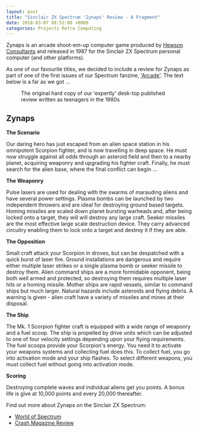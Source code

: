 ```yaml
---
layout: post
title: "Sinclair ZX Spectrum 'Zynaps' Review - A Fragment"
date: 2018-03-07 08:52:00 +0000
categories: Projects Retro Computing
---
```


<!-- wp:paragraph -->
<p>Zynaps is an arcade shoot-em-up computer game produced by <a href="http://www.hewsonconsultants.com/">Hewson Consultants</a> and released in 1987 for the Sinclair ZX Spectrum personal computer (and other platforms).</p>
<!-- /wp:paragraph -->

<!-- wp:paragraph -->
<p>As one of our favourite titles, we decided to include a review for Zynaps as part of one of the first issues of our Spectrum fanzine, <a href="https://www.circleseven.co.uk/arcade-a-sinclair-zx-spectrum-fanzine/" data-type="post" data-id="121">'Arcade'</a>. The text below is a far as we got ...</p>
<!-- /wp:paragraph -->

<!-- wp:image {"id":128,"sizeSlug":"medium","linkDestination":"media","style":{"border":{"radius":"6px"}}} -->
<figure class="wp-block-image size-medium has-custom-border"><a href="https://res.cloudinary.com/circleseven/image/upload/zynaps_original.jpg"><img src="https://res.cloudinary.com/circleseven/image/upload/zynaps_original-300x285.jpg" alt="" class="wp-image-128" style="border-radius:6px"/></a><figcaption class="wp-element-caption">The original hard copy of our 'expertly' desk-top published review written as teenagers in the 1980s</figcaption></figure>
<!-- /wp:image -->

<!-- wp:heading -->
<h2>Zynaps</h2>
<!-- /wp:heading -->

<!-- wp:paragraph -->
<p><strong>The Scenario</strong></p>
<!-- /wp:paragraph -->

<!-- wp:paragraph -->
<p>Our daring hero has just escaped from an alien space station in his omnipotent Scorpion fighter, and is now travelling in deep space. He must now struggle against all odds through an asteroid field and then to a nearby planet, acquiring weaponry and upgrading his fighter craft. Finally, he must search for the alien base, where the final conflict can begin ...</p>
<!-- /wp:paragraph -->

<!-- wp:paragraph -->
<p><strong>The Weaponry</strong></p>
<!-- /wp:paragraph -->

<!-- wp:paragraph -->
<p>Pulse lasers are used for dealing with the swarms of marauding aliens and have several power settings. Plasma bombs can be launched by two independent throwers and are ideal for destroying ground based targets. Homing missiles are scaled down planet bursting warheads and, after being locked onto a target, they will will destroy any large craft. Seeker missiles are the most effective large scale destruction device. They carry advanced circuitry enabling them to lock onto a target and destroy it if they are able.</p>
<!-- /wp:paragraph -->

<!-- wp:paragraph -->
<p><strong>The Opposition</strong></p>
<!-- /wp:paragraph -->

<!-- wp:paragraph -->
<p>Small craft attack your Scorpion in droves, but can be despatched with a quick burst of laser fire. Ground installations are dangerous and require either multiple laser strikes or a single plasma bomb or seeker missile to destroy them. Alien command ships are a more formidable opponent, being both well armed and protected, so destroying them requires multiple laser hits or a homing missile. Mother ships are rapid vessels, similar to command ships but much larger. Natural hazards include asteroids and flying debris. A warning is given - alien craft have a variety of missiles and mines at their disposal.</p>
<!-- /wp:paragraph -->

<!-- wp:paragraph -->
<p><strong>The Ship</strong></p>
<!-- /wp:paragraph -->

<!-- wp:paragraph -->
<p>The Mk. 1 Scorpion fighter craft is equipped with a wide range of weaponry and a fuel scoop. The ship is propelled by drive units which can be adjusted to one of four velocity settings depending upon your flying requirements. The fuel scoops provide your Scorpion's energy. You need it to activate your weapons systems and collecting fuel does this. To collect fuel, you go into activation mode and your ship flashes. To select different weapons, you must collect fuel without going into activation mode.</p>
<!-- /wp:paragraph -->

<!-- wp:paragraph -->
<p><strong>Scoring</strong></p>
<!-- /wp:paragraph -->

<!-- wp:paragraph -->
<p>Destroying complete waves and individual aliens get you points. A bonus life is give at 10,000 points and every 20,000 thereafter.</p>
<!-- /wp:paragraph -->

<!-- wp:paragraph -->
<p>Find out more about Zynaps on the Sinclair ZX Spectrum:</p>
<!-- /wp:paragraph -->

<!-- wp:list -->
<ul><!-- wp:list-item -->
<li><a href="http://www.worldofspectrum.org/infoseekid.cgi?id=0005890">World of Spectrum</a></li>
<!-- /wp:list-item -->

<!-- wp:list-item -->
<li><a href="http://www.crashonline.org.uk/42/zynaps.htm">Crash Magazine Review</a></li>
<!-- /wp:list-item --></ul>
<!-- /wp:list -->